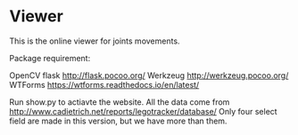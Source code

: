 # Viewer

This is the online viewer for joints movements.

Package requirement:

OpenCV
flask http://flask.pocoo.org/
Werkzeug http://werkzeug.pocoo.org/
WTForms https://wtforms.readthedocs.io/en/latest/

Run show.py to actiavte the website. 
All the data come from http://www.cadietrich.net/reports/legotracker/database/
Only four select field are made in this version, but we have more than them. 
